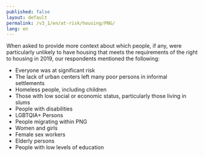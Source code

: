 ```yaml
---
published: false
layout: default
permalink: /v3_1/en/at-risk/housing/PNG/
lang: en
---
```

When asked to provide more context about which people, if any, were particularly unlikely to have housing that meets the requirements of the right to housing in 2019, our respondents mentioned the following:
- Everyone was at significant risk 
- The lack of urban centers left many poor persons in informal settlements  
- Homeless people, including children 
- Those with low social or economic status, particularly those living in slums 
- People with disabilities 
- LGBTQIA+ Persons  
- People migrating within PNG  
- Women and girls  
- Female sex workers  
- Elderly persons  
- People with low levels of education 